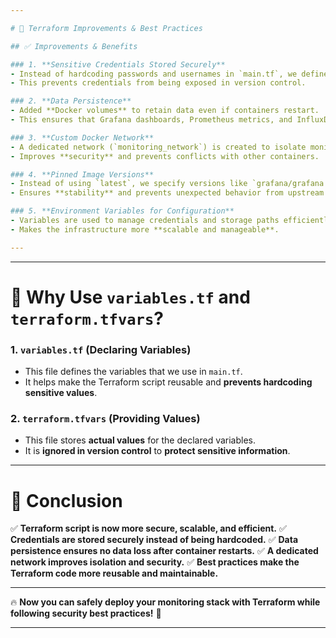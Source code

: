 ```yaml
---

# 📌 Terraform Improvements & Best Practices

## ✅ Improvements & Benefits

### 1. **Sensitive Credentials Stored Securely**
- Instead of hardcoding passwords and usernames in `main.tf`, we define them in `variables.tf` and assign values in `terraform.tfvars`.
- This prevents credentials from being exposed in version control.

### 2. **Data Persistence**
- Added **Docker volumes** to retain data even if containers restart.
- This ensures that Grafana dashboards, Prometheus metrics, and InfluxDB data are not lost.

### 3. **Custom Docker Network**
- A dedicated network (`monitoring_network`) is created to isolate monitoring-related services.
- Improves **security** and prevents conflicts with other containers.

### 4. **Pinned Image Versions**
- Instead of using `latest`, we specify versions like `grafana/grafana:10.1.1`.
- Ensures **stability** and prevents unexpected behavior from upstream changes.

### 5. **Environment Variables for Configuration**
- Variables are used to manage credentials and storage paths efficiently.
- Makes the infrastructure more **scalable and manageable**.

---
```



---

# 📌 Why Use `variables.tf` and `terraform.tfvars`?

### **1. `variables.tf` (Declaring Variables)**
- This file defines the variables that we use in `main.tf`.
- It helps make the Terraform script reusable and **prevents hardcoding sensitive values**.


### **2. `terraform.tfvars` (Providing Values)**
- This file stores **actual values** for the declared variables.
- It is **ignored in version control** to **protect sensitive information**.


---

# 📌 Conclusion

✅ **Terraform script is now more secure, scalable, and efficient.**
✅ **Credentials are stored securely instead of being hardcoded.**
✅ **Data persistence ensures no data loss after container restarts.**
✅ **A dedicated network improves isolation and security.**
✅ **Best practices make the Terraform code more reusable and maintainable.**

---

🔥 **Now you can safely deploy your monitoring stack with Terraform while following security best practices!** 🚀

---

